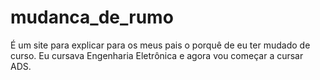 # mudanca_de_rumo
É um site para explicar para os meus pais o porquê de eu ter mudado de curso. Eu cursava Engenharia Eletrônica e agora vou começar a cursar ADS.
